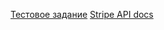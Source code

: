[Тестовое задание](https://docs.google.com/document/d/1RqJhk-pRDuAk4pH1uqbY9-8uwAqEXB9eRQWLSMM_9sI/edit)
[Stripe API docs](https://stripe.com/docs/api?lang=python)